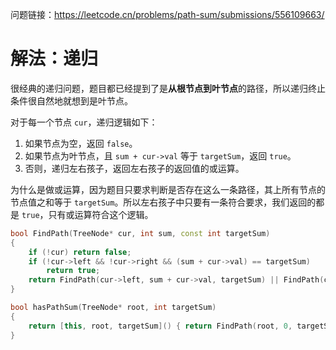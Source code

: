 问题链接：https://leetcode.cn/problems/path-sum/submissions/556109663/

# 解法：递归

很经典的递归问题，题目都已经提到了是**从根节点到叶节点**的路径，所以递归终止条件很自然地就想到是叶节点。

对于每一个节点 `cur`，递归逻辑如下：
1. 如果节点为空，返回 `false`。
2. 如果节点为叶节点，且 `sum + cur->val` 等于 `targetSum`，返回 `true`。
3. 否则，递归左右孩子，返回左右孩子的返回值的或运算。

为什么是做或运算，因为题目只要求判断是否存在这么一条路径，其上所有节点的节点值之和等于 `targetSum`。所以左右孩子中只要有一条符合要求，我们返回的都是 `true`，只有或运算符合这个逻辑。

```cpp
bool FindPath(TreeNode* cur, int sum, const int targetSum)
{
    if (!cur) return false;
    if (!cur->left && !cur->right && (sum + cur->val) == targetSum)
        return true;
    return FindPath(cur->left, sum + cur->val, targetSum) || FindPath(cur->right, sum + cur->val, targetSum);
}

bool hasPathSum(TreeNode* root, int targetSum)
{
    return [this, root, targetSum]() { return FindPath(root, 0, targetSum); }();
}
```
